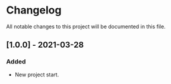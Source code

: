 # Changelog
All notable changes to this project will be documented in this file.

## [1.0.0] - 2021-03-28
### Added
- New project start.

